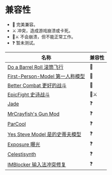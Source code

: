 # 兼容性

* 👫 完美兼容。
* ⚔️ 冲突，造成游戏崩溃或卡死。
* 👫⚔️ 不会崩溃，但不能正常工作。
* ❓ 暂未测试。

| 名称                                                                         | 兼容性 |
| ---------------------------------------------------------------------------- | ------ |
| [Do a Barrel Roll 滚筒飞行](https://github.com/enjarai/do-a-barrel-roll)     | 👫      |
| [First-Person-Model 第一人称模型](https://github.com/tr7zw/FirstPersonModel) | 👫      |
| [Better Combat 更好的战斗](https://github.com/ZsoltMolnarrr/BetterCombat)    | 👫      |
| [EpicFight 史诗战斗](https://github.com/Yesssssman/epicfightmod)             | 👫⚔️     |
| [Jade](https://github.com/Snownee/Jade)                                      | ❓      |
| [MrCrayfish's Gun Mod](https://github.com/MrCrayfish/MrCrayfishGunMod)       | ❓      |
| [ParCool](https://github.com/alRex-U/ParCool)                                | ❓      |
| [Yes Steve Model 是的史蒂夫模型](https://github.com/TartaricAcid/ysm)        | ❓      |
| [Exposure 曝光](https://github.com/mortuusars/Exposure)                      | ❓      |
| [Celestisynth](https://github.com/AquexTheSeal/Celestisynth)                 | ❓      |
| [IMBlocker 输入法冲突修复](https://github.com/reserveword/IMBlocker)         | ❓      |
